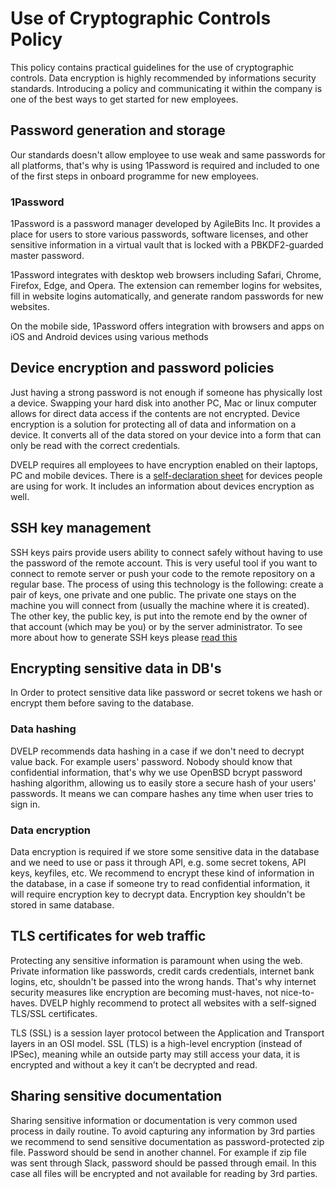 # Use of Cryptographic Controls Policy

This policy contains practical guidelines for the use of cryptographic controls. Data encryption is highly recommended by informations security standards. Introducing a policy and communicating it within the company is one of the best ways to get started for new employees.

## Password generation and storage

Our standards doesn't allow employee to use weak and same passwords for all platforms, that's why is using 1Password is required and included to one of the first steps in onboard programme for new employees.

### 1Password

1Password is a password manager developed by AgileBits Inc. It provides a place for users to store various passwords, software licenses, and other sensitive information in a virtual vault that is locked with a PBKDF2-guarded master password.

1Password integrates with desktop web browsers including Safari, Chrome, Firefox, Edge, and Opera. The extension can remember logins for websites, fill in website logins automatically, and generate random passwords for new websites.

On the mobile side, 1Password offers integration with browsers and apps on iOS and Android devices using various methods

## Device encryption and password policies

Just having a strong password is not enough if someone has physically lost a device. Swapping your hard disk into another PC, Mac or linux computer allows for direct data access if the contents are not encrypted. Device encryption is a solution for protecting all of data and information on a device. It converts all of the data stored on your device into a form that can only be read with the correct credentials.

DVELP requires all employees to have encryption enabled on their laptops, PC and mobile devices. There is a [self-declaration sheet](https://docs.google.com/spreadsheets/d/1DV6c4mM0YExWZbqztMBWbKUqNlQjDYSBWLHTuvpn3ls/edit?ts=5c7d50ef#gid=90742438) for devices people are using for work. It includes an information about devices encryption as well.  

## SSH key management

SSH keys pairs provide users ability to connect safely without having to use the password of the remote account. This is very useful tool if you want to connect to remote server or push your code to the remote repository on a regular base. The process of using this technology is the following: create a pair of keys, one private and one public. The private one stays on the machine you will connect from (usually the machine where it is created). The other key, the public key, is put into the remote end by the owner of that account (which may be you) or by the server administrator. To see more about how to generate SSH keys please [read this](https://help.github.com/en/articles/generating-a-new-ssh-key-and-adding-it-to-the-ssh-agent)

## Encrypting sensitive data in DB's

In Order to protect sensitive data like password or secret tokens we hash or encrypt them before saving to the database.

### Data hashing

DVELP recommends data hashing in a case if we don't need to decrypt value back. For example users' password. Nobody should know that confidential information, that's why we use OpenBSD bcrypt password hashing algorithm, allowing us to easily store a secure hash of your users' passwords. It means we can compare hashes any time when user tries to sign in.

### Data encryption

Data encryption is required if we store some sensitive data in the database and we need to use or pass it through API, e.g. some secret tokens, API keys, keyfiles, etc. We recommend to encrypt these kind of information in the database, in a case if someone try to read confidential information, it will require encryption key to decrypt data. Encryption key shouldn't be stored in same database.

## TLS certificates for web traffic

Protecting any sensitive information is paramount when using the web. Private information like passwords, credit cards credentials, internet bank logins, etc, shouldn't be passed into the wrong hands. That's why internet security measures like encryption are becoming must-haves, not nice-to-haves. DVELP highly recommend to protect all websites with a self-signed TLS/SSL certificates.

TLS (SSL) is a session layer protocol between the Application and Transport layers in an OSI model. SSL (TLS) is a high-level encryption (instead of IPSec), meaning while an outside party may still access your data, it is encrypted and without a key it can’t be decrypted and read.

## Sharing sensitive documentation

Sharing sensitive information or documentation is very common used process in daily routine. To avoid capturing any information by 3rd parties we recommend to send sensitive documentation as password-protected zip file. Password should be send in another channel. For example if zip file was sent through Slack, password should be passed through email. In this case all files will be encrypted and not available for reading by 3rd parties.
